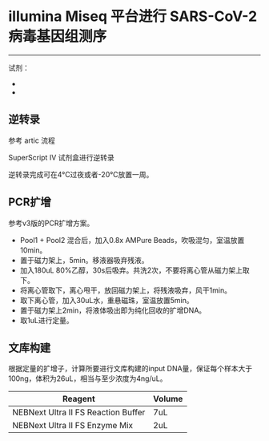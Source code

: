 # illumina Miseq 平台进行 SARS-CoV-2 病毒基因组测序

---

试剂：

- 
- 


## 逆转录

参考 artic 流程

SuperScript IV 试剂盒进行逆转录

逆转录完成可在4°C过夜或者-20°C放置一周。

## PCR扩增

参考v3版的PCR扩增方案。

- Pool1 + Pool2 混合后，加入0.8x AMPure Beads，吹吸混匀，室温放置10min。
- 置于磁力架上，5min。移液器吸弃残液。
- 加入180uL 80%乙醇，30s后吸弃。共洗2次，不要将离心管从磁力架上取下。
- 将离心管取下，离心甩干，放回磁力架上，将残液吸弃，风干1min。
- 取下离心管，加入30uL水，重悬磁珠，室温放置5min。
- 置于磁力架上2min，将液体吸出即为纯化回收的扩增DNA。
- 取1uL进行定量。

## 文库构建

根据定量的扩增子，计算所要进行文库构建的input DNA量，保证每个样本大于100ng，体积为26uL，相当与至少浓度为4ng/uL。


| Reagent | Volume |
| ------- | ------ |
| NEBNext Ultra II FS Reaction Buffer | 7uL |
| NEBNext Ultra II FS Enzyme Mix | 2uL |


